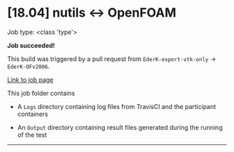 # [18.04] nutils <-> OpenFOAM

Job type: <class 'type'>



**Job succeeded!**



This build was triggered by a pull request from `EderK-export-vtk-only` → `EderK-OFv2006`.



[Link to job page]({[job_link]})


This job folder contains
- A `Logs` directory containing log files from TravisCI and the participant containers

- An `Output` directory containing result files generated during the running of the test


---

